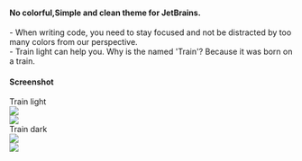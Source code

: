 #### No colorful,Simple and clean theme for JetBrains.<br>
<span>
- When writing code, you need to stay focused and not be distracted by too many colors from our perspective. 
<br />
- Train light can help you. Why is the named 'Train'? Because it was born on a train.
</span>
<br />

#### Screenshot

Train light
<br />
<img src="https://secure-res.craft.do/v2/8NAbuS5tdy6Epx4QyNmNgLZ3xKw3X1bhyW8QjV21WHTiCVa7wbJbo8vFWK2EFKz4K6ha2jtpqyLohKGPGkWw2PE9eWE5GcYWLvdSfko8Do3Gqiz7Pq9GV6dA82fxvuki6nSHhHevbKbCBWCJ167BimwxY1wHnpcKDBGNJgkBLkDZj5eG1pF87eu8kZN7kBESK1zr9DJX7PucsXzEkj9uHRskCqmrwL5FpgWzPPNmmc9jHjwR5mRGU5tkZ4wr5XUDzLZFmd74ZusB7bUa8YYHbv2kthUrb1HJLo6DZPHfyKqyx6WHE5hPU6gCpcEsid551rDpXeAVgHBbgoCLAzr2z7VaZfX5zG/CleanShot%202023-03-23%20at%2016.58.042x.jpg"/>
<br />
<img src="https://secure-res.craft.do/v2/8NAbuS5tdy6Epx4QyNmNgLZ3xKw3X1bhyW8QjV21WHTiCVa7wbJbo8vFWK2EFKz4K6ha2jtpqyLohKGPGkWw2PE9eWE5GcYWLvdSfko8Do3Gqiz7Pq9GV6dA82fxvuki6nSHhHevbKbCBWCJ167BimwxXpo1cbBpC9WJ94Ax7ZHpeGkBAu6QeFnmBHvTr8QbSthoCJRqwBEHx9YNKdtnRZJgymf2UdYaRdiAYocT4sTWNSRLY12dgt7LbcZgV5wV7VA6skeUjYPwEVHYXSyi4gxmN1D44pHZL97cr55TBoLaAjp4322EmU5ZYHURdFvTqCAirrNJ3SPJFw3vJ1b5WCH7iBJmmL/CleanShot%202023-03-23%20at%2016.55.492x.jpg"/>
<br />
Train dark
<br />
<img src="https://secure-res.craft.do/v2/8NAbuS5tdy6Epx4QyNmNgLZ3xKw3X1bhyW8QjV21WHTiCVa7wbJbo8vFWK2EFKz4K6ha2jtpqyLohKGPGkWw2PE9eWE5GcYWLvdSfko8Do3Gqiz7Pq9GV6dA82fxvuki6nSHhHevbKbCBWCJ167BimwxXzLfaVCn8984Fj6PPmtLz1HQQsM7LjC2wK3praEx4fYapYcrzorVL95wcqP983TGnvmAhH1GLTpk3DVb3RjbKgJmxQ18f4nY4feCMjvSYY6Vy4UMeAVKVpr2Fxp6WkzJYumsY4v6b27iVtwE4nz4p1wtJSeA7XXUrGHs4Lc36RPUmxJC5R3vzBGVULNRFWFuSHGXB4/CleanShot%202023-03-23%20at%2016.57.352x.jpg" />
<br />
<img src="https://secure-res.craft.do/v2/8NAbuS5tdy6Epx4QyNmNgLZ3xKw3X1bhyW8QjV21WHTiCVa7wbJbo8vFWK2EFKz4K6ha2jtpqyLohKGPGkWw2PE9eWE5GcYWLvdSfko8Do3Gqiz7Pq9GV6dA82fxvuki6nSHhHevbKbCBWCJ167BimwxXw4zECfjzVxmWLBYPESyVgXnHZrKbTuE4ghkKoMQi2pdZF7X6FtEjHzdhkKA26D6gzZQTj2h3eETBoPEZE8enivXNmBis5MX3e7aTJPCGAsWfDnvT7BRQRfsYyHXsQaaGsPbjL1gP76zbqmf85Lp3vdQ3AfG3DygRdYozfj22HYVNYLjmgvjzVoaodAtuKsrtEaC61/CleanShot%202023-03-23%20at%2016.56.232x.jpg" />
